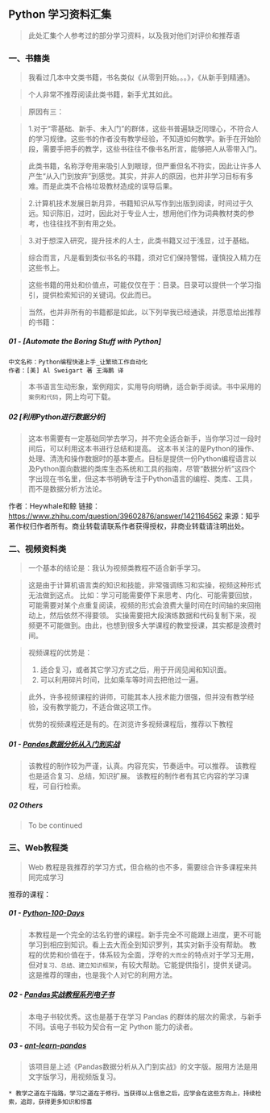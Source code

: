 ## Python 学习资料汇集
> 此处汇集个人参考过的部分学习资料，以及我对他们对评价和推荐语

### 一、书籍类
> 我看过几本中文类书籍，书名类似《从零到开始。。。》，《从新手到精通》。

> 个人非常不推荐阅读此类书籍，新手尤其如此。

> 原因有三：

> 1.对于“零基础、新手、未入门”的群体，这些书普遍缺乏同理心，不符合人的学习规律。这些书的作者没有教学经验，不知道如何教学。新手在开始阶段，需要手把手的教学，这些书往往不像书名所言，能够把人从零带入门。

> 此类书籍，名称浮夸用来吸引人到眼球，但严重但名不符实，因此让许多人产生“从入门到放弃”到感觉。其实，并非人的原因，也并非学习目标有多难。而是此类不合格垃圾教材造成的误导后果。

> 2.计算机技术发展日新月异，书籍知识从写作到出版到阅读，时间过于久远。知识陈旧，过时，因此对于专业人士，想用他们作为词典教材类的参考，也往往找不到有用之处。

> 3.对于想深入研究，提升技术的人士，此类书籍又过于浅显，过于基础。

> 综合而言，凡是看到类似书名的书籍，须对它们保持警惕，谨慎投入精力在这些书上。

> 这些书籍的用处和价值点，可能仅仅在于：目录。目录可以提供一个学习指引，提供检索知识的关键词。仅此而已。

> 当然，也并非所有的书籍都是如此，以下列举我已经通读，并愿意给出推荐的书籍：

##### 01 - [Automate the Boring Stuff with Python]
```
中文名称：Python编程快速上手_让繁琐工作自动化
作者：[美] Al Sweigart 著 王海鹏 译
```
> 本书语言生动形象，案例翔实，实用导向明确，适合新手阅读。书中采用的`案例和代码`，网上均可下载。

##### 02 [利用Python进行数据分析]
> 这本书需要有一定基础同学去学习，并不完全适合新手，当你学习过一段时间后，可以利用这本书进行总结和提高。
这本书关注的是Python的操作、处理、清洗和操作数据时的基本要点。目标是提供一份Python编程语言以及Python面向数据的类库生态系统和工具的指南，尽管“数据分析”这四个字出现在书名里，但这本书明确专注于Python语言的编程、类库、工具，而不是数据分析方法论。

作者：Heywhale和鲸
链接：https://www.zhihu.com/question/39602876/answer/1421164562
来源：知乎
著作权归作者所有。商业转载请联系作者获得授权，非商业转载请注明出处。

### 二、视频资料类
> 一个基本的结论是：我认为视频类教程不适合新手学习。

> 这是由于计算机语言类的知识和技能，非常强调练习和实操，视频这种形式无法做到这点。
> 比如：学习可能需要停下来思考、内化、可能需要回放，可能需要对某个点重复阅读，视频的形式会浪费大量时间在时间轴的来回拖动上，然后依然不得要领。
> 实操需要把大段演练数据和代码复制下来，视频更不可能做到。由此，也想到很多大学课程的教堂授课，其实都是浪费时间。

> 视频课程的优势是：
> 1. 适合复习，或者其它学习方式之后，用于开阔见闻和知识面。
> 2. 可以利用碎片时间，比如乘车等时间去把他过一遍。

> 此外，许多视频课程的讲师，可能其本人技术能力很强，但并没有教学经验，没有教学能力，不适合做这项工作。

> 优势的视频课程还是有的。在浏览许多视频课程后，推荐以下教程

##### 01 - [Pandas数据分析从入门到实战](https://b23.tv/BV1UJ411A7Fs/p23)
> 该教程的制作较为严谨，认真。内容充实，节奏适中。可以推荐。
> 该教程也是适合复习、总结，知识扩展。
> 该教程的制作者有其它内容的学习课程，可自行检索。

##### 02 Others
> To be continued

### 三、Web教程类
> Web 教程是我推荐的学习方式，但合格的也不多，需要综合许多课程来共同完成学习

推荐的课程：
##### 01 - [Python-100-Days](https://github.com/jackfrued/Python-100-Days)
> 本教程是一个完全的沽名钓誉的课程。新手完全不可能跟上进度，更不可能学习到相应到知识。看上去大而全到知识罗列，其实对新手没有帮助。
> 教程的优势和价值在于，体系较为全面，浮夸的`大而全`的特点对于学习无用，但对`复习、总结、建立知识框架`，有较大帮助。它能提供指引，提供关键词。这是推荐的理由，也是我个人对它的利用方法。
##### 02 - [Pandas实战教程系列电子书](https://github.com/zhouyanasd/or-pandas)
> 本电子书较优秀。这也是基于在学习 Pandas 的群体的层次的需求，与新手不同。该电子书较为契合有一定 Python 能力的读者。
##### 03 - [ant-learn-pandas](https://github.com/peiss/ant-learn-pandas/blob/master/03.%20Pandas%E6%95%B0%E6%8D%AE%E7%BB%93%E6%9E%84.ipynb)
> 该项目是上述《Pandas数据分析从入门到实战》的文字版。服用方法是用文字版学习，用视频版复习。

```
* 教学之道在于指路，学习之道在于修行。当获得以上信息之后，应学会在这些方向上，持续检索，追踪，获得更多知识和惊喜
```
